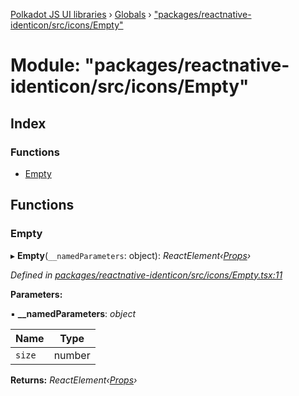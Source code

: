 [Polkadot JS UI libraries](../README.md) › [Globals](../globals.md) › ["packages/reactnative-identicon/src/icons/Empty"](_packages_reactnative_identicon_src_icons_empty_.md)

# Module: "packages/reactnative-identicon/src/icons/Empty"

## Index

### Functions

* [Empty](_packages_reactnative_identicon_src_icons_empty_.md#empty)

## Functions

###  Empty

▸ **Empty**(`__namedParameters`: object): *ReactElement‹[Props](../interfaces/_packages_reactnative_identicon_src_types_.props.md)›*

*Defined in [packages/reactnative-identicon/src/icons/Empty.tsx:11](https://github.com/polkadot-js/ui/blob/fdc310b/packages/reactnative-identicon/src/icons/Empty.tsx#L11)*

**Parameters:**

▪ **__namedParameters**: *object*

Name | Type |
------ | ------ |
`size` | number |

**Returns:** *ReactElement‹[Props](../interfaces/_packages_reactnative_identicon_src_types_.props.md)›*
